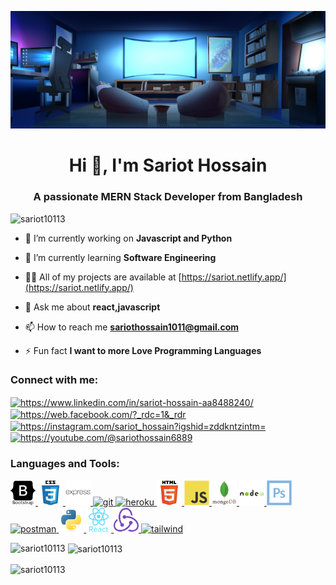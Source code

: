 ![cover-logo](https://github.com/SARIOT10113/SARIOT10113/blob/master/github-image2.jpg)
<h1 align="center">Hi 👋, I'm Sariot Hossain</h1>
<h3 align="center">A passionate MERN Stack Developer from Bangladesh</h3>

<p align="left"> <img src="https://komarev.com/ghpvc/?username=sariot10113&label=Profile%20views&color=0e75b6&style=flat" alt="sariot10113" /> </p>

- 🔭 I’m currently working on **Javascript and Python**

- 🌱 I’m currently learning **Software Engineering**

- 👨‍💻 All of my projects are available at [https://sariot.netlify.app/](https://sariot.netlify.app/)

- 💬 Ask me about **react,javascript**

- 📫 How to reach me **sariothossain1011@gmail.com**

- ⚡ Fun fact **I want to more Love Programming Languages**

<h3 align="left">Connect with me:</h3>
<p align="left">
<a href="https://linkedin.com/in/https://www.linkedin.com/in/sariot-hossain-aa8488240/" target="blank"><img align="center" src="https://raw.githubusercontent.com/rahuldkjain/github-profile-readme-generator/master/src/images/icons/Social/linked-in-alt.svg" alt="https://www.linkedin.com/in/sariot-hossain-aa8488240/" height="30" width="40" /></a>
<a href="https://fb.com/https://web.facebook.com/?_rdc=1&_rdr" target="blank"><img align="center" src="https://raw.githubusercontent.com/rahuldkjain/github-profile-readme-generator/master/src/images/icons/Social/facebook.svg" alt="https://web.facebook.com/?_rdc=1&_rdr" height="30" width="40" /></a>
<a href="https://instagram.com/https://instagram.com/sariot_hossain?igshid=zddkntzintm=" target="blank"><img align="center" src="https://raw.githubusercontent.com/rahuldkjain/github-profile-readme-generator/master/src/images/icons/Social/instagram.svg" alt="https://instagram.com/sariot_hossain?igshid=zddkntzintm=" height="30" width="40" /></a>
<a href="https://www.youtube.com/c/https://youtube.com/@sariothossain6889" target="blank"><img align="center" src="https://raw.githubusercontent.com/rahuldkjain/github-profile-readme-generator/master/src/images/icons/Social/youtube.svg" alt="https://youtube.com/@sariothossain6889" height="30" width="40" /></a>
</p>

<h3 align="left">Languages and Tools:</h3>
<p align="left"> <a href="https://getbootstrap.com" target="_blank" rel="noreferrer"> <img src="https://raw.githubusercontent.com/devicons/devicon/master/icons/bootstrap/bootstrap-plain-wordmark.svg" alt="bootstrap" width="40" height="40"/> </a> <a href="https://www.w3schools.com/css/" target="_blank" rel="noreferrer"> <img src="https://raw.githubusercontent.com/devicons/devicon/master/icons/css3/css3-original-wordmark.svg" alt="css3" width="40" height="40"/> </a> <a href="https://expressjs.com" target="_blank" rel="noreferrer"> <img src="https://raw.githubusercontent.com/devicons/devicon/master/icons/express/express-original-wordmark.svg" alt="express" width="40" height="40"/> </a> <a href="https://git-scm.com/" target="_blank" rel="noreferrer"> <img src="https://www.vectorlogo.zone/logos/git-scm/git-scm-icon.svg" alt="git" width="40" height="40"/> </a> <a href="https://heroku.com" target="_blank" rel="noreferrer"> <img src="https://www.vectorlogo.zone/logos/heroku/heroku-icon.svg" alt="heroku" width="40" height="40"/> </a> <a href="https://www.w3.org/html/" target="_blank" rel="noreferrer"> <img src="https://raw.githubusercontent.com/devicons/devicon/master/icons/html5/html5-original-wordmark.svg" alt="html5" width="40" height="40"/> </a> <a href="https://developer.mozilla.org/en-US/docs/Web/JavaScript" target="_blank" rel="noreferrer"> <img src="https://raw.githubusercontent.com/devicons/devicon/master/icons/javascript/javascript-original.svg" alt="javascript" width="40" height="40"/> </a> <a href="https://www.mongodb.com/" target="_blank" rel="noreferrer"> <img src="https://raw.githubusercontent.com/devicons/devicon/master/icons/mongodb/mongodb-original-wordmark.svg" alt="mongodb" width="40" height="40"/> </a> <a href="https://nodejs.org" target="_blank" rel="noreferrer"> <img src="https://raw.githubusercontent.com/devicons/devicon/master/icons/nodejs/nodejs-original-wordmark.svg" alt="nodejs" width="40" height="40"/> </a> <a href="https://www.photoshop.com/en" target="_blank" rel="noreferrer"> <img src="https://raw.githubusercontent.com/devicons/devicon/master/icons/photoshop/photoshop-line.svg" alt="photoshop" width="40" height="40"/> </a> <a href="https://postman.com" target="_blank" rel="noreferrer"> <img src="https://www.vectorlogo.zone/logos/getpostman/getpostman-icon.svg" alt="postman" width="40" height="40"/> </a> <a href="https://www.python.org" target="_blank" rel="noreferrer"> <img src="https://raw.githubusercontent.com/devicons/devicon/master/icons/python/python-original.svg" alt="python" width="40" height="40"/> </a> <a href="https://reactjs.org/" target="_blank" rel="noreferrer"> <img src="https://raw.githubusercontent.com/devicons/devicon/master/icons/react/react-original-wordmark.svg" alt="react" width="40" height="40"/> </a> <a href="https://redux.js.org" target="_blank" rel="noreferrer"> <img src="https://raw.githubusercontent.com/devicons/devicon/master/icons/redux/redux-original.svg" alt="redux" width="40" height="40"/> </a> <a href="https://tailwindcss.com/" target="_blank" rel="noreferrer"> <img src="https://www.vectorlogo.zone/logos/tailwindcss/tailwindcss-icon.svg" alt="tailwind" width="40" height="40"/> </a> </p>

<p><img align="left" src="https://github-readme-stats.vercel.app/api/top-langs?username=sariot10113&show_icons=true&locale=en&layout=compact" alt="sariot10113" /></p>

<p>&nbsp;<img align="center" src="https://github-readme-stats.vercel.app/api?username=sariot10113&show_icons=true&locale=en" alt="sariot10113" /></p>

<p><img align="center" src="https://github-readme-streak-stats.herokuapp.com/?user=sariot10113&" alt="sariot10113" /></p>

